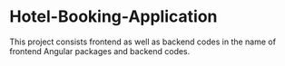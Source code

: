 # Hotel-Booking-Application
This project consists frontend as well as backend codes in the name of frontend Angular packages and backend codes.

